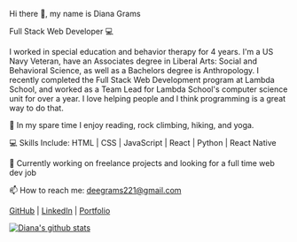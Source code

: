 Hi there 👋, my name is Diana Grams

Full Stack Web Developer 💻

I worked in special education and behavior therapy for 4 years. I'm a US Navy Veteran, have an Associates degree in Liberal Arts: Social and Behavioral Science, as well as a Bachelors degree is Anthropology. I recently completed the Full Stack Web Development program at Lambda School, and worked as a Team Lead for Lambda School's computer science unit for over a year. I love helping people and I think programming is a great way to do that.

🌄 In my spare time I enjoy reading, rock climbing, hiking, and yoga.

💻 Skills Include: HTML | CSS | JavaScript | React | Python | React Native

🔭 Currently working on freelance projects and looking for a full time web dev job

📫 How to reach me: deegrams221@gmail.com

[GitHub](https://github.com/deegrams221) | [LinkedIn](https://www.linkedin.com/in/diana-grams/) | [Portfolio](https://dianagrams.dev/)

  

[![Diana's github stats](https://github-readme-stats.vercel.app/api?username=deegrams221)](https://github.com/deegrams221/github-readme-stats)
